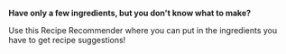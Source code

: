 **Have only a few ingredients, but you don't know what to make?**

Use this Recipe Recommender where you can put in the ingredients you have to get recipe suggestions!
